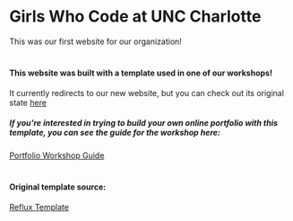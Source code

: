 # Girls Who Code at UNC Charlotte
This was our first website for our organization!
# 
#### This website was built with a template used in one of our workshops!
It currently redirects to our new website, but you can check out its original state [here](https://bluelotus03.github.io/GWC-First-Website/)

##### If you're interested in trying to build your own online portfolio with this template, you can see the guide for the workshop here:
[Portfolio Workshop Guide](https://docs.google.com/document/d/1QMNM5DetvtV7qaS-9LQkNUfGMydneavYvT3TgqRz9mY/edit?usp=sharing)
#
#### Original template source: 
[Reflux Template](https://templatemo.com/tm-531-reflux)

